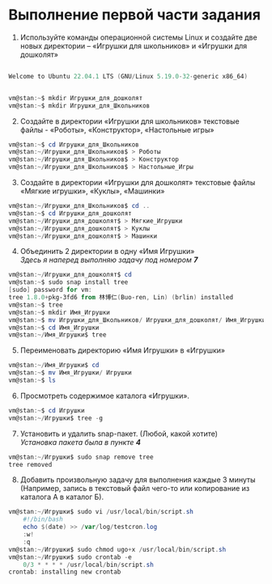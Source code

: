# Выполнение первой части задания

1. Используйте команды операционной системы Linux и создайте две новых директории – «Игрушки для школьников» и «Игрушки для дошколят»  
```powershell

Welcome to Ubuntu 22.04.1 LTS (GNU/Linux 5.19.0-32-generic x86_64)


vm@stan:~$ mkdir Игрушки_для_дошколят
vm@stan:~$ mkdir Игрушки_для_Школьников
```
2. Создайте в директории «Игрушки для школьников» текстовые файлы - «Роботы», «Конструктор», «Настольные игры»

```powershell
vm@stan:~$ cd Игрушки_для_Школьников
vm@stan:~/Игрушки_для_Школьников$ > Роботы
vm@stan:~/Игрушки_для_Школьников$ > Конструктор
vm@stan:~/Игрушки_для_Школьников$ > Настольные_Игры
```
3. Создайте в директории «Игрушки для дошколят» текстовые файлы «Мягкие игрушки», «Куклы», «Машинки»

```powershell 
vm@stan:~/Игрушки_для_Школьников$ cd ..
vm@stan:~$ cd Игрушки_для_дошколят
vm@stan:~/Игрушки_для_дошколят$ > Мягкие_Игрушки
vm@stan:~/Игрушки_для_дошколят$ > Куклы
vm@stan:~/Игрушки_для_дошколят$ > Машинки
```
4. Объединить 2 директории в одну «Имя Игрушки»  
*Здесь я наперед выполняю задачу под номером **7***
```powershell
vm@stan:~/Игрушки_для_дошколят$ cd
vm@stan:~$ sudo snap install tree
[sudo] password for vm:
tree 1.8.0+pkg-3fd6 from 林博仁(Buo-ren, Lin) (brlin) installed
vm@stan:~$ tree
vm@stan:~$ mkdir Имя_Игрушки
vm@stan:~$ mv Игрушки_для_Школьников/ Игрушки_для_дошколят/ Имя_Игрушки/
vm@stan:~$ cd Имя_Игрушки
vm@stan:~/Имя_Игрушки$ tree
```
5. Переименовать директорию «Имя Игрушки» в «Игрушки»
```powershell
vm@stan:~/Имя_Игрушки$ cd
vm@stan:~$ mv Имя_Игрушки/ Игрушки
vm@stan:~$ ls
```
6. Просмотреть содержимое каталога «Игрушки».
```powershell
vm@stan:~$ cd Игрушки
vm@stan:~/Игрушки$ tree -g
```
7. Установить и удалить snap-пакет. (Любой, какой хотите)  
*Установка пакета была в пункте **4***
```powershell
vm@stan:~/Игрушки$ sudo snap remove tree
tree removed
```
8. Добавить произвольную задачу для выполнения каждые 3 минуты  
(Например, запись в текстовый файл чего-то или копирование из каталога А в каталог Б).
```powershell
vm@stan:~/Игрушки$ sudo vi /usr/local/bin/script.sh
    #!/bin/bash
    echo $(date) >> /var/log/testcron.log
    :w!
    :q
vm@stan:~/Игрушки$ sudo chmod ugo+x /usr/local/bin/script.sh
vm@stan:~/Игрушки$ sudo crontab -e
    0/3 * * * * /usr/local/bin/script.sh
crontab: installing new crontab